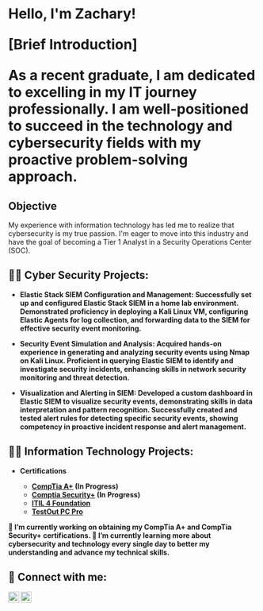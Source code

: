 <h1>Hello, I'm Zachary!

[Brief Introduction]

As a recent graduate, I am dedicated to excelling in my IT journey professionally. I am well-positioned to succeed in the technology and cybersecurity fields with my proactive problem-solving approach.

## Objective

My experience with information technology has led me to realize that cybersecurity is my true passion. I'm eager to move into this industry and have the goal of becoming a Tier 1 Analyst in a Security Operations Center (SOC). 

<h2>👨‍💻 Cyber Security Projects:</h2>

- <b>Elastic Stack SIEM Configuration and Management: 
Successfully set up and configured Elastic Stack SIEM in a home lab environment. 
Demonstrated proficiency in deploying a Kali Linux VM, configuring Elastic Agents for log collection, and forwarding data to the SIEM for effective security event monitoring.</b>

- <b>Security Event Simulation and Analysis: 
Acquired hands-on experience in generating and analyzing security events using Nmap on Kali Linux. 
Proficient in querying Elastic SIEM to identify and investigate security incidents, enhancing skills in network security monitoring and threat detection.</b>

- <b>Visualization and Alerting in SIEM: 
Developed a custom dashboard in Elastic SIEM to visualize security events, demonstrating skills in data interpretation and pattern recognition. 
Successfully created and tested alert rules for detecting specific security events, showing competency in proactive incident response and alert management.</b>
  
<h2>👨‍💻 Information Technology Projects:</h2>

- <b>Certifications
    - [CompTia A+](insertlink.com) (In Progress)
    - [Comptia Security+](insertlink.com) (In Progress)
    - [ITIL 4 Foundation](insertlink.com)
    - [TestOut PC Pro](insertlink.com)

🔭 I’m currently working on obtaining my CompTia A+ and CompTia Security+ certifications.
🌱 I’m currently learning more about cybersecurity and technology every single day to better my understanding and advance my technical skills.

<h2> 🤳 Connect with me:</h2>

[<img align="left" alt="JoshMadakor | LinkedIn" width="22px" src="https://cdn.jsdelivr.net/npm/simple-icons@v3/icons/linkedin.svg" />][linkedin]
[<img align="left" alt="JoshMadakor | Instagram" width="22px" src="https://cdn.jsdelivr.net/npm/simple-icons@v3/icons/instagram.svg" />][instagram]

[instagram]: https://www.instagram.com/NeverStopZak/
[linkedin]: https://www.linkedin.com/in/zachary-lopez-6a4a4b2b9/


